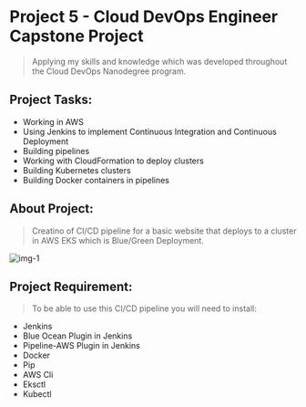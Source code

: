 # Project 5 - Cloud DevOps Engineer Capstone Project

> Applying my skills and knowledge which was developed throughout the Cloud DevOps Nanodegree program.

## Project Tasks:

* Working in AWS
* Using Jenkins to implement Continuous Integration and Continuous Deployment
* Building pipelines
* Working with CloudFormation to deploy clusters
* Building Kubernetes clusters
* Building Docker containers in pipelines

## About Project: 

> Creatino of  CI/CD pipeline for a basic website that deploys to a cluster in AWS EKS which is Blue/Green Deployment.

![img-1](Screenshots/final_project.jpeg)

## Project Requirement:

> To be able to use this CI/CD pipeline you will need to install:

* Jenkins
* Blue Ocean Plugin in Jenkins
* Pipeline-AWS Plugin in Jenkins
* Docker
* Pip
* AWS Cli
* Eksctl
* Kubectl
